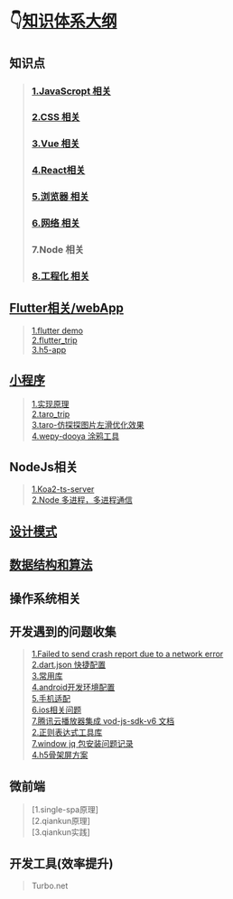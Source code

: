 # 👇[知识体系大纲](https://www.processon.com/embed/5e8d76c26376894bc67f93f7)

## 知识点
> ### [1.JavaScropt 相关](https://github.com/jiangdexiao/blog/issues/13)
> ### [2.CSS 相关](https://github.com/jiangdexiao/blog/issues/14)
> ### [3.Vue 相关](https://github.com/jiangdexiao/blog/issues/25)
> ### [4.React相关](https://github.com/jiangdexiao/blog/issues/42)
> ### [5.浏览器 相关](https://github.com/jiangdexiao/blog/issues/40)
> ### [6.网络 相关](https://github.com/jiangdexiao/blog/issues/44)
> ### 7.Node 相关
> ### [8.工程化 相关](https://github.com/jiangdexiao/blog/issues/45)

## [Flutter相关/webApp](https://www.cnblogs.com/yangyxd/p/9232308.html)
> [1.flutter demo](https://github.com/jiangdexiao/flutter-app) <br>
> [2.flutter_trip](https://github.com/jdxorg/flutter_trip_app) <br>
> [3.h5-app](https://github.com/jiangdexiao/h5-app) <br>

## [小程序](https://developers.weixin.qq.com/miniprogram/dev/framework/)
> [1.实现原理](https://developers.weixin.qq.com/miniprogram/dev/framework/quickstart/framework.html#%E6%B8%B2%E6%9F%93%E5%B1%82%E5%92%8C%E9%80%BB%E8%BE%91%E5%B1%82) <br>
> [2.taro_trip](https://github.com/jdxorg/taro-trip) <br>
> [3.taro-仿探探图片左滑优化效果](https://github.com/jiangdexiao/taro-tantan) <br>
> [4.wepy-dooya 涂鸦工具](https://github.com/jiangdexiao/wepy-dooya)

## NodeJs相关
> [1.Koa2-ts-server](https://github.com/jdxorg/koa2-ts-server) <br>
> [2.Node 多进程，多进程通信](https://blog.csdn.net/hongchh/article/details/79898816) <br>

## [设计模式](https://github.com/jiangdexiao/blog/tree/master/design-mode)  

## [数据结构和算法](https://github.com/jiangdexiao/blog/tree/master/structure)  

## 操作系统相关

## 开发遇到的问题收集
> [1.Failed to send crash report due to a network error](https://github.com/jiangdexiao/blog/issues/5) <br>
> [2.dart.json 快捷配置](https://github.com/jiangdexiao/blog/issues/6) <br>
> [3.常用库](https://github.com/jiangdexiao/blog/issues/7) <br>
> [4.android开发环境配置](https://github.com/jiangdexiao/blog/issues/8) <br>
> [5.手机适配](https://github.com/jiangdexiao/blog/issues/9) <br>
> [6.ios相关问题](https://github.com/jiangdexiao/blog/issues/30) <br>
> [7.腾讯云播放器集成 vod-js-sdk-v6 ](https://github.com/tencentyun/vod-js-sdk-v6) [文档](https://cloud.tencent.com/document/product/266/9239) <br>
> [2.正则表达式工具库](https://github.com/jiangdexiao/regex-tool) <br>
> [7.window jq 包安装问题记录](https://github.com/jiangdexiao/blog/issues/12) <br>
> [4.h5骨架屏方案](https://xiaoiver.github.io/coding/2017/07/30/%E4%B8%BAvue%E9%A1%B9%E7%9B%AE%E6%B7%BB%E5%8A%A0%E9%AA%A8%E6%9E%B6%E5%B1%8F.html) <br>

## 微前端
> [1.single-spa原理]<br>
> [2.qiankun原理]<br>
> [3.qiankun实践]<br>

## 开发工具(效率提升)
> Turbo.net
